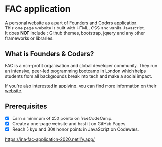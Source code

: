 # FAC application 
A personal website as a part of Founders and Coders application.<br>
This one page website is built with HTML, CSS and vanila Javascript.<br> 
It does **NOT** include : Github themes, bootstrap, jquery and any other frameworks or libraries.

## What is Founders & Coders?
FAC is a non-profit organisation and global developer community. They run an intensive, peer-led programming bootcamp in London which helps students from all backgrounds break into tech and make a social impact.
>
If you're also interested in applying, you can find more information on [their website](https://www.foundersandcoders.com/).

## Prerequisites
- [x] Earn a minimum of 250 points on freeCodeCamp.
- [x] Create a one-page website and host it on GitHub Pages.
- [x] Reach 5 kyu and 300 honor points in JavaScript on Codewars.
 
https://ina-fac-application-2020.netlify.app/
